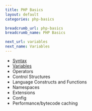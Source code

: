 ```yaml
---
title: PHP Basics
layout: default
categories: php-basics

breadcrumb_url: php-basics
breadcrumb_name: PHP Basics

next_url: variables
next_name: Variables
--- 
```


* [Syntax](syntax.md)
* [Variables](variables.md)
* Operators
* Control Structures
* Language Constructs and Functions
* Namespaces 
* Extensions
* Config
* Performance/bytecode caching
